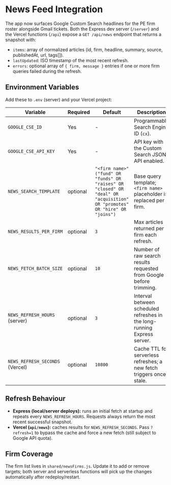 # News Feed Integration

The app now surfaces Google Custom Search headlines for the PE firm roster alongside Gmail tickets. Both the Express dev server (`/server`) and the Vercel functions (`/api`) expose a `GET /api/news` endpoint that returns a snapshot with:

- `items`: array of normalized articles (id, firm, headline, summary, source, publishedAt, url, tags[]).
- `lastUpdated`: ISO timestamp of the most recent refresh.
- `errors`: optional array of `{ firm, message }` entries if one or more firm queries failed during the refresh.

## Environment Variables

Add these to `.env` (server) and your Vercel project:

| Variable | Required | Default | Description |
| --- | --- | --- | --- |
| `GOOGLE_CSE_ID` | Yes | - | Programmable Search Engine ID (`cx`). |
| `GOOGLE_CSE_API_KEY` | Yes | - | API key with the Custom Search JSON API enabled. |
| `NEWS_SEARCH_TEMPLATE` | optional | `"<firm name>" ("fund" OR "funds" OR "raises" OR "closed" OR "deal" OR "acquisition" OR "promotes" OR "hire" OR "joins")` | Base query template; `<firm name>` placeholder is replaced per firm. |
| `NEWS_RESULTS_PER_FIRM` | optional | `3` | Max articles returned per firm each refresh. |
| `NEWS_FETCH_BATCH_SIZE` | optional | `10` | Number of raw search results requested from Google before trimming. |
| `NEWS_REFRESH_HOURS` (server) | optional | `3` | Interval between scheduled refreshes in the long-running Express server. |
| `NEWS_REFRESH_SECONDS` (Vercel) | optional | `10800` | Cache TTL for serverless refreshes; a new fetch triggers once stale. |

## Refresh Behaviour

- **Express (local/server deploys):** runs an initial fetch at startup and repeats every `NEWS_REFRESH_HOURS`. Requests always return the most recent successful snapshot.
- **Vercel (`api/news`):** caches results for `NEWS_REFRESH_SECONDS`. Pass `?refresh=1` to bypass the cache and force a new fetch (still subject to Google API quota).

## Firm Coverage

The firm list lives in `shared/newsFirms.js`. Update it to add or remove targets; both server and serverless functions will pick up the changes automatically after redeploy/restart.
